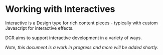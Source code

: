# Working with Interactives

Interactive is a Design type for rich content pieces - typically with custom
Javascript for interactive effects.

DCR aims to support interactive development in a variety of ways.

_Note, this document is a work in progress and more will be added shortly._
